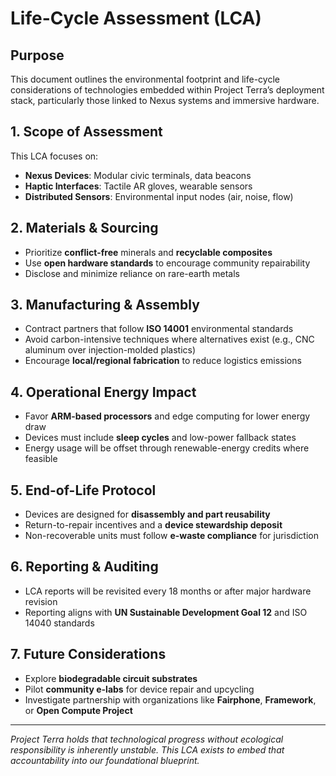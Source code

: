# Life-Cycle Assessment (LCA)

## Purpose

This document outlines the environmental footprint and life-cycle considerations of technologies embedded within Project Terra’s deployment stack, particularly those linked to Nexus systems and immersive hardware.

## 1. Scope of Assessment

This LCA focuses on:

- **Nexus Devices**: Modular civic terminals, data beacons
- **Haptic Interfaces**: Tactile AR gloves, wearable sensors
- **Distributed Sensors**: Environmental input nodes (air, noise, flow)

## 2. Materials & Sourcing

- Prioritize **conflict-free** minerals and **recyclable composites**
- Use **open hardware standards** to encourage community repairability
- Disclose and minimize reliance on rare-earth metals

## 3. Manufacturing & Assembly

- Contract partners that follow **ISO 14001** environmental standards
- Avoid carbon-intensive techniques where alternatives exist (e.g., CNC aluminum over injection-molded plastics)
- Encourage **local/regional fabrication** to reduce logistics emissions

## 4. Operational Energy Impact

- Favor **ARM-based processors** and edge computing for lower energy draw
- Devices must include **sleep cycles** and low-power fallback states
- Energy usage will be offset through renewable-energy credits where feasible

## 5. End-of-Life Protocol

- Devices are designed for **disassembly and part reusability**
- Return-to-repair incentives and a **device stewardship deposit**
- Non-recoverable units must follow **e-waste compliance** for jurisdiction

## 6. Reporting & Auditing

- LCA reports will be revisited every 18 months or after major hardware revision
- Reporting aligns with **UN Sustainable Development Goal 12** and ISO 14040 standards

## 7. Future Considerations

- Explore **biodegradable circuit substrates**
- Pilot **community e-labs** for device repair and upcycling
- Investigate partnership with organizations like **Fairphone**, **Framework**, or **Open Compute Project**

---

*Project Terra holds that technological progress without ecological responsibility is inherently unstable. This LCA exists to embed that accountability into our foundational blueprint.*